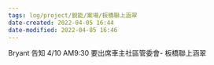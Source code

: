 ```yaml
---
tags: log/project/銳能/案場/板橋聯上涵翠
date-created: 2022-04-05 16:44
date-modified: 2022-04-05 16:46
---
```


  
Bryant 告知 4/10 AM9:30 要出席車主社區管委會- 板橋聯上涵翠